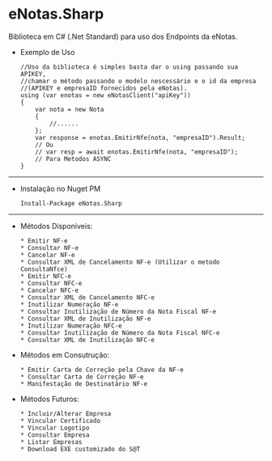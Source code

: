 # eNotas.Sharp
Biblioteca em C# (.Net Standard) para uso dos Endpoints da eNotas.

- Exemplo de Uso
    ```
    //Uso da biblioteca é simples basta dar o using passando sua APIKEY, 
    //chamar o método passando o modelo nescessário e o id da empresa 
    //(APIKEY e empresaID fornecidos pela eNotas).
    using (var enotas = new eNotasClient("apiKey"))
    {
        var nota = new Nota
        {
            //......
        };
        var response = enotas.EmitirNfe(nota, "empresaID").Result;
        // Ou
        // var resp = await enotas.EmitirNfe(nota, "empresaID");
        // Para Metodos ASYNC
    }
    ```

--------------------------------------------------------------------------------------------------
- Instalação no Nuget PM
    ```
    Install-Package eNotas.Sharp
    ```
--------------------------------------------------------------------------------------------------

- Métodos Disponíveis:
    ```
    * Emitir NF-e
    * Consultar NF-e
    * Cancelar NF-e
    * Consultar XML de Cancelamento NF-e (Utilizar o metodo ConsultaNfce)
    * Emitir NFC-e
    * Consultar NFC-e
    * Cancelar NFC-e
    * Consultar XML de Cancelamento NFC-e
    * Inutilizar Numeração NF-e
    * Consultar Inutilização de Número da Nota Fiscal NF-e
    * Consultar XML de Inutilização NF-e
    * Inutilizar Numeração NFC-e
    * Consultar Inutilização de Número da Nota Fiscal NFC-e
    * Consultar XML de Inutilização NFC-e
    ```

- Métodos em Consutrução:
    ```
    * Emitir Carta de Correção pela Chave da NF-e
    * Consultar Carta de Correção NF-e
    * Manifestação de Destinatário NF-e
    ```

- Métodos Futuros:
    ```
    * Incluir/Alterar Empresa
    * Vincular Certificado
    * Vincular Logotipo
    * Consultar Empresa
    * Listar Empresas
    * Download EXE customizado do S@T
    ```
